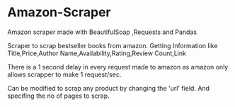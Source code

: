 # Amazon-Scraper
Amazon scraper made with BeautifulSoap ,Requests and Pandas

Scraper to scrap bestseller books from amazon.
Getting Information like Title,Price,Author Name,Availability,Rating,Review Count,Link

There is a 1 second delay in every request made to amazon as amazon only allows scrapper to make 1 request/sec.

Can be modified to scrap any product by changing the 'url' field. And specifing the no of pages to scrap.

